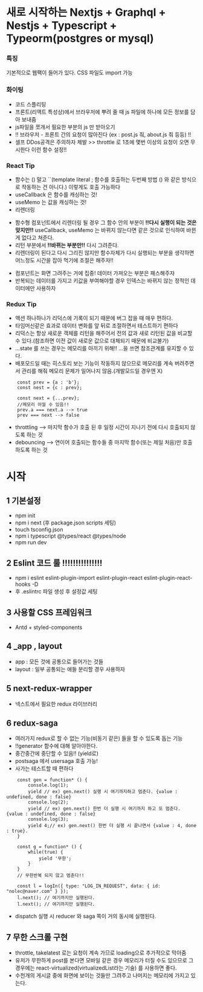 # 새로 시작하는 Nextjs + Graphql + Nestjs + Typescript + Typeorm(postgres or mysql)

### 특징

기본적으로 웹팩이 들어가 있다.
CSS 파일도 import 가능

### 화이팅

- 코드 스플리팅
- 프론트(리액트 특성상)에서 브라우저에 뿌려 줄 때 js 파일에 하나에 모든 정보를 담아 보내줌
- js파일을 쪼개서 필요한 부분의 js 만 받아오기
- !! 브라우저 - 프론트 간의 요청이 많아진다 (ex : post.js 줘, about.js 줘 등등) !!
- 셀프 DDos공격은 주의하자 제발 >> throttle 로 1초에 몇번 이상의 요청이 오면 무시한다 이런 함수 설정!!

### React Tip

- 함수는 () 말고 ``(template literal ; 함수를 호출하는 두번째 방법 () 와 같은 방식으로 작동하는 건 아니다.) 이렇게도 호출 가능하다
- useCallback 은 함수를 캐싱하는 것!
- useMemo 는 값을 캐싱하는 것!
- 리렌더링

* 함수형 컴포넌트에서 리렌더링 될 경우 그 함수 안의 부분이 **!!다시 실행이 되는 것은 맞지만!!** useCallback, useMemo 는 바뀌지 않는다면 같은 것으로 인식하여 바뀐게 없다고 쳐준다.
* 리턴 부분에서 **!!바뀌는 부분만!!** 다시 그려준다.
* 리렌더링이 된다고 다시 그리진 않지만 함수자체가 다시 실행되는 부분을 생각하면 어느정도 시간을 잡아 먹기에 조절은 해주자!!

- 컴포넌트는 화면 그려주는 거에 집중! 데이터 가져오는 부분은 패스해주자
- 반복되는 데이터를 가지고 키값을 부여해야할 경우 인덱스는 바뀌지 않는 정적인 데이터에만 사용하자

### Redux Tip

- 액션 하나하나가 리덕스에 기록이 되기 때문에 버그 잡을 때 매우 편하다.
- 타임머신같은 효과로 데이터 변화를 앞 뒤로 조절하면서 테스트하기 편하다
- 리덕스는 항상 새로운 객체를 리턴을 해주어서 전의 값과 새로 리턴된 값을 비교할 수 있다.(참조하면 이전 값이 새로운 값으로 대체되기 때문에 비교불가)
- ...state 를 쓰는 경우는 메모리를 아끼기 위해!! ...을 쓰면 참조관계를 유지할 수 있다.
- 배포모드일 때는 히스토리 보는 기능이 작동하지 않으므로 메모리를 계속 버려주면서 관리를 해줘 메모리 문제가 일어나지 않음.(개발모드일 경우엔 X)

```
    const prev = {a : 'b'};
    const nest = {c : prev};

    const next = {...prev};
    //메모리 아낄 수 있음!!
    prev.a === next.a --> true
    prev === next --> false
```

- throttling --> 마지막 함수가 호출 된 후 일정 시간이 지나기 전에 다시 호출되지 않도록 하는 것
- debouncing --> 연이어 호출되는 함수들 중 마지막 함수(또는 제일 처음)만 호출하도록 하는 것

# 시작

## 1 기본설정

- npm init
- npm i next (후 package.json scripts 세팅)
- touch tsconfig.json
- npm i typescript @types/react @types/node
- npm run dev

## 2 Eslint 코드 룰 !!!!!!!!!!!!!!!

- npm i eslint eslint-plugin-import eslint-plugin-react eslint-plugin-react-hooks -D
- 후 .eslintrc 파일 생성 후 설정값 세팅

## 3 사용할 CSS 프레임워크

- Antd + styled-components

## 4 \_app , layout

- app : 모든 것에 공통으로 들어가는 것들
- layout : 일부 공통되는 애들 분리할 경우 사용하자

## 5 next-redux-wrapper

- 넥스트에서 필요한 redux 라이브러리

## 6 redux-saga

- 여러가지 redux로 할 수 없는 기능(비동기 같은) 들을 할 수 있도록 돕는 기능
- !!generator 함수에 대해 알아야한다.
- 중간중간에 중단할 수 있음!! (yield로)
- postsaga 에서 usersaga 호출 가능!
- 사가는 테스트할 때 편하다

```
    const gen = function* () {
        console.log(1);
        yield // ex) gen.next() 실행 시 여기까지하고 멈춘다. {value : undefined, done : false}
        console.log(2);
        yield // ex) gen.next() 한번 더 실행 시 여기까지 하고 또 멈춘다. {value : undefined, done : false}
        console.log(3);
        yield 4;// ex) gen.next() 한번 더 실행 시 끝나면서 {value : 4, done : true}.
    }

    const g = function* () {
        while(true) {
            yield '무한';
        }
    }
    // 무한반복 되지 않고 멈춘다!!

    const l = logIn({ type: "LOG_IN_REQUEST", data: { id: "nolec@naver.com" } });
    l.next(); // 여기까지만 실행된다.
    l.next(); // 여기까지만 실행된다.
```

- dispatch 실행 시 reducer 와 saga 쪽이 거의 동시에 실행된다.

## 7 무한 스크롤 구현

- throttle, takelatest 로는 요청이 계속 가므로 loading으로 추가적으로 막아줌
- 유저가 무한하게 post를 본다면 모바일 같은 경우 메모리가 터질 수도 있으므로 그 경우에는 react-virtualized(virtualizedList라는 기술) 를 사용하면 좋다.
- 수천개의 게시글 중에 화면에 보이는 것들만 그려주고 나머지는 메모리에 가지고 있는다.
